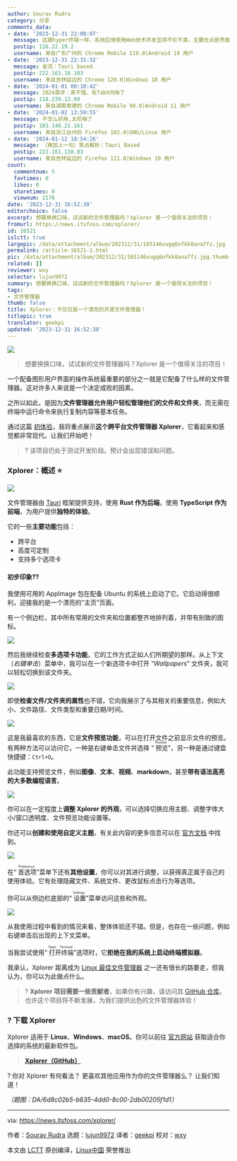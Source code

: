 ```yaml
---
author: Sourav Rudra
category: 分享
comments_data:
- date: '2023-12-31 22:08:07'
  message: 这跟hyper终端一样，系统应用使用Web技术开发显得不伦不类，主要优点是界面花哨。
  postip: 116.22.19.2
  username: 来自广东广州的 Chrome Mobile 119.0|Android 10 用户
- date: '2023-12-31 22:31:32'
  message: 省流：Tauri based
  postip: 222.163.16.103
  username: 来自吉林延边的 Chrome 120.0|Windows 10 用户
- date: '2024-01-01 00:10:42'
  message: 2024首评：真不错，有TabX内味了
  postip: 118.239.12.99
  username: 来自湖南常德的 Chrome Mobile 90.0|Android 11 用户
- date: '2024-01-02 13:59:55'
  message: 不怎么好用,太花哨了
  postip: 183.148.21.161
  username: 来自浙江台州的 Firefox 102.0|GNU/Linux 用户
- date: '2024-01-12 18:54:26'
  message: （再加上一句）笑点解析：Tauri Based
  postip: 222.161.138.83
  username: 来自吉林延边的 Firefox 121.0|Windows 10 用户
count:
  commentnum: 5
  favtimes: 0
  likes: 0
  sharetimes: 0
  viewnum: 2176
date: '2023-12-31 16:52:38'
editorchoice: false
excerpt: 想要换换口味，试试新的文件管理器吗？Xplorer 是一个值得关注的项目！
fromurl: https://news.itsfoss.com/xplorer/
id: 16521
islctt: true
largepic: /data/attachment/album/202312/31/165146vugq6nfkk8ana7fz.jpg
permalink: /article-16521-1.html
pic: /data/attachment/album/202312/31/165146vugq6nfkk8ana7fz.jpg.thumb.jpg
related: []
reviewer: wxy
selector: lujun9972
summary: 想要换换口味，试试新的文件管理器吗？Xplorer 是一个值得关注的项目！
tags:
- 文件管理器
thumb: false
title: Xplorer：不仅仅是一个漂亮的开源文件管理器！
titlepic: true
translator: geekpi
updated: '2023-12-31 16:52:38'
---
```


![](/data/attachment/album/202312/31/165146vugq6nfkk8ana7fz.jpg)



> 
> 想要换换口味，试试新的文件管理器吗？Xplorer 是一个值得关注的项目！
> 
> 
> 


一个配备图形用户界面的操作系统最重要的部分之一就是它配备了什么样的文件管理器。这对许多人来说是一个决定成败的因素。


之所以如此，是因为**文件管理器允许用户轻松管理他们的文件和文件夹**，而无需在终端中运行命令来执行复制内容等基本任务。


通过这篇 [初体验](https://news.itsfoss.com/tag/first-look/)，我将重点展示**这个跨平台文件管理器 Xplorer**，它看起来和感觉都非常现代。让我们开始吧！



> 
> ? 该项目仍处于测试开发阶段。预计会出现错误和问题。
> 
> 
> 


### Xplorer：概述 ⭐


![](/data/attachment/album/202312/31/165239ogad1zh8buvbufti.png)


文件管理器由 [Tauri](https://tauri.app/) 框架提供支持，使用 **Rust 作为后端**，使用 **TypeScript 作为前端**，为用户提供**独特的体验**。


它的一些**主要功能**包括：


* 跨平台
* 高度可定制
* 支持多个选项卡


#### 初步印象?‍?


我使用可用的 AppImage 包在配备 Ubuntu 的系统上启动了它。它启动得很顺利，迎接我的是一个漂亮的“主页”页面。


有一个侧边栏，其中所有常用的文件夹和位置都整齐地排列着，并带有别致的图标。


![](/data/attachment/album/202312/31/165240wbmgtocm2md6qbds.png)


然后我继续检查**多选项卡功能**，它的工作方式正如人们所期望的那样。从上下文（*右键单击*）菜单中，我可以在一个新选项卡中打开 “*Wallpapers*” 文件夹，我可以轻松切换到该文件夹。


![](/data/attachment/album/202312/31/165241rxfrrx75iprdxhtp.png)


即使**检查文件/文件夹的属性**也不错，它向我展示了与其相关的重要信息，例如大小、文件路径、文件类型和重要日期/时间。


![](/data/attachment/album/202312/31/165241y1sm44s33sno3h4s.png)


这是我最喜欢的东西，它是**文件预览功能**，可以在打开文件之前显示文件的预览。有两种方法可以访问它，一种是右键单击文件并选择 “<ruby> 预览 <rt>  Preview </rt></ruby>”，另一种是通过键盘快捷键：`Ctrl+O`。


此功能支持预览文件，例如**图像**、**文本**、**视频**、**markdown**，甚至**带有语法高亮的大多数编程语言**。


![](/data/attachment/album/202312/31/165243pt6i25ff6t61f1e1.png)


你可以在一定程度上**调整 Xplorer 的外观**，可以选择切换应用主题、调整字体大小/窗口透明度、文件预览功能设置等。


你还可以**创建和使用自定义主题**，有关此内容的更多信息可以在 [官方文档](https://xplorer.space/docs/Extensions/theme/) 中找到。


![](/data/attachment/album/202312/31/165244awqz78n69r8ewbbn.png)


在“<ruby> 首选项 <rt>  Preference </rt></ruby>”菜单下还有**其他设置**，你可以对其进行调整，以获得真正属于自己的使用体验。它有处理隐藏文件、系统文件、更改鼠标点击行为等选项。


你可以从侧边栏底部的“<ruby> 设置 <rt>  Settings </rt></ruby>”菜单访问这些和外观。


![](/data/attachment/album/202312/31/165244eyz5jjhkoylxjo5o.png)


从我使用过程中看到的情况来看，整体体验还不错。但是，也存在一些问题，例如右键单击后出现的上下文菜单。


当我尝试使用“<ruby> 打开终端 <rt>  Open Terminal </rt></ruby>”选项时，它**拒绝在我的系统上启动终端模拟器**。


我承认，Xplorer 距离成为 [Linux 最佳文件管理器](https://itsfoss.com/file-managers-linux/) 之一还有很长的路要走，但我认为，你可以为此做点什么。



> 
> ? **Xplorer 项目需要一些贡献者**，如果你有兴趣，请访问其 [GitHub 仓库](https://github.com/kimlimjustin/xplorer)。也许这个项目将不断发展，为我们提供出色的文件管理器体验！
> 
> 
> 


### ? 下载 Xplorer


Xplorer 适用于 **Linux**、**Windows**、**macOS**。你可以前往 [官方网站](https://xplorer.space/) 获取适合你选择的系统的最新软件包。



> 
> **[Xplorer（GitHub）](https://github.com/kimlimjustin/xplorer/releases)**
> 
> 
> 


? 你对 Xplorer 有何看法？ 更喜欢其他应用作为你的文件管理器么？ 让我们知道！


*（题图：DA/6d8c02b5-b635-4dd0-8c00-2db00205f1d1）*




---


via: <https://news.itsfoss.com/xplorer/>


作者：[Sourav Rudra](https://news.itsfoss.com/author/sourav/) 选题：[lujun9972](https://github.com/lujun9972) 译者：[geekpi](https://github.com/geekpi) 校对：[wxy](https://github.com/wxy)


本文由 [LCTT](https://github.com/LCTT/TranslateProject) 原创编译，[Linux中国](https://linux.cn/) 荣誉推出